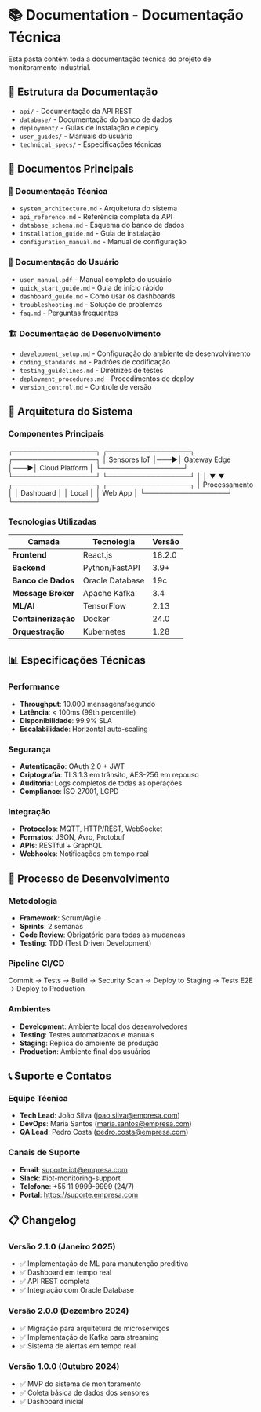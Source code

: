 # 📚 Documentation - Documentação Técnica

Esta pasta contém toda a documentação técnica do projeto de monitoramento industrial.

## 📁 Estrutura da Documentação

- `api/` - Documentação da API REST
- `database/` - Documentação do banco de dados
- `deployment/` - Guias de instalação e deploy
- `user_guides/` - Manuais do usuário
- `technical_specs/` - Especificações técnicas

## 📖 Documentos Principais

### 🔧 Documentação Técnica
- `system_architecture.md` - Arquitetura do sistema
- `api_reference.md` - Referência completa da API
- `database_schema.md` - Esquema do banco de dados
- `installation_guide.md` - Guia de instalação
- `configuration_manual.md` - Manual de configuração

### 👥 Documentação do Usuário
- `user_manual.pdf` - Manual completo do usuário
- `quick_start_guide.md` - Guia de início rápido
- `dashboard_guide.md` - Como usar os dashboards
- `troubleshooting.md` - Solução de problemas
- `faq.md` - Perguntas frequentes

### 🏗️ Documentação de Desenvolvimento
- `development_setup.md` - Configuração do ambiente de desenvolvimento
- `coding_standards.md` - Padrões de codificação
- `testing_guidelines.md` - Diretrizes de testes
- `deployment_procedures.md` - Procedimentos de deploy
- `version_control.md` - Controle de versão

## 🎯 Arquitetura do Sistema

### Componentes Principais

┌─────────────────┐ ┌─────────────────┐ ┌─────────────────┐ │ Sensores IoT │───▶│ Gateway Edge │───▶│ Cloud Platform │ └─────────────────┘ └─────────────────┘ └─────────────────┘ │ │ ▼ ▼ ┌─────────────────┐ ┌─────────────────┐ │ Processamento │ │ Dashboard │ │ Local │ │ Web App │ └─────────────────┘ └─────────────────┘


### Tecnologias Utilizadas

| Camada | Tecnologia | Versão |
|--------|------------|--------|
| **Frontend** | React.js | 18.2.0 |
| **Backend** | Python/FastAPI | 3.9+ |
| **Banco de Dados** | Oracle Database | 19c |
| **Message Broker** | Apache Kafka | 3.4 |
| **ML/AI** | TensorFlow | 2.13 |
| **Containerização** | Docker | 24.0 |
| **Orquestração** | Kubernetes | 1.28 |

## 📊 Especificações Técnicas

### Performance
- **Throughput**: 10.000 mensagens/segundo
- **Latência**: < 100ms (99th percentile)
- **Disponibilidade**: 99.9% SLA
- **Escalabilidade**: Horizontal auto-scaling

### Segurança
- **Autenticação**: OAuth 2.0 + JWT
- **Criptografia**: TLS 1.3 em trânsito, AES-256 em repouso
- **Auditoria**: Logs completos de todas as operações
- **Compliance**: ISO 27001, LGPD

### Integração
- **Protocolos**: MQTT, HTTP/REST, WebSocket
- **Formatos**: JSON, Avro, Protobuf
- **APIs**: RESTful + GraphQL
- **Webhooks**: Notificações em tempo real

## 🔄 Processo de Desenvolvimento

### Metodologia
- **Framework**: Scrum/Agile
- **Sprints**: 2 semanas
- **Code Review**: Obrigatório para todas as mudanças
- **Testing**: TDD (Test Driven Development)

### Pipeline CI/CD
Commit → Tests → Build → Security Scan → Deploy to Staging → Tests E2E → Deploy to Production


### Ambientes
- **Development**: Ambiente local dos desenvolvedores
- **Testing**: Testes automatizados e manuais
- **Staging**: Réplica do ambiente de produção
- **Production**: Ambiente final dos usuários

## 📞 Suporte e Contatos

### Equipe Técnica
- **Tech Lead**: João Silva (joao.silva@empresa.com)
- **DevOps**: Maria Santos (maria.santos@empresa.com)
- **QA Lead**: Pedro Costa (pedro.costa@empresa.com)

### Canais de Suporte
- **Email**: suporte.iot@empresa.com
- **Slack**: #iot-monitoring-support
- **Telefone**: +55 11 9999-9999 (24/7)
- **Portal**: https://suporte.empresa.com

## 📋 Changelog

### Versão 2.1.0 (Janeiro 2025)
- ✅ Implementação de ML para manutenção preditiva
- ✅ Dashboard em tempo real
- ✅ API REST completa
- ✅ Integração com Oracle Database

### Versão 2.0.0 (Dezembro 2024)
- ✅ Migração para arquitetura de microserviços
- ✅ Implementação de Kafka para streaming
- ✅ Sistema de alertas em tempo real

### Versão 1.0.0 (Outubro 2024)
- ✅ MVP do sistema de monitoramento
- ✅ Coleta básica de dados dos sensores
- ✅ Dashboard inicial
